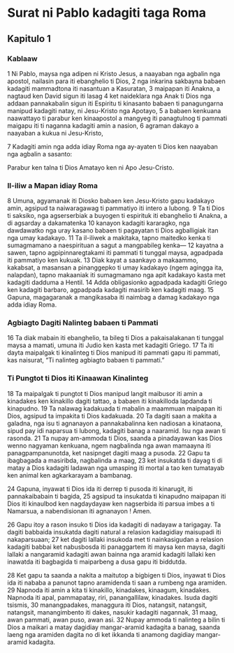 Surat ni Pablo kadagiti taga Roma
=================================

Kapitulo 1
----------

### Kablaaw

1 Ni Pablo, maysa nga adipen ni Kristo Jesus, a naayaban nga agbalin nga apostol, nailasin para iti ebanghelio ti Dios,
2 nga inkarina sakbayna babaen kadagiti mammadtona iti nasantuan a Kasuratan,
3 maipapan iti Anakna, a nagtaud ken David sigun iti lasag
4 ket naideklara nga Anak ti Dios nga addaan pannakabalin sigun iti Espiritu ti kinasanto babaen ti panagungarna manipud kadagiti natay, ni Jesu-Kristo nga Apotayo,
5 a babaen kenkuana naawattayo ti parabur ken kinaapostol a mangyeg iti panagtulnog ti pammati maigapu iti ti naganna kadagiti amin a nasion,
6 agraman dakayo a naayaban a kukua ni Jesu-Kristo,

7 Kadagiti amin nga adda idiay Roma nga ay-ayaten ti Dios ken naayaban nga agbalin a sasanto:

Parabur ken talna ti Dios Amatayo ken ni Apo Jesu-Cristo.

### Il-iliw a Mapan idiay Roma

8 Umuna, agyamanak iti Diosko babaen ken Jesu-Kristo gapu kadakayo amin, agsipud ta naiwaragawag ti pammatiyo iti intero a lubong.
9 Ta ti Dios ti saksiko, nga agserserbiak a buyogen ti espirituk iti ebanghelio ti Anakna, a di agsarday a dakamatenka
10 kanayon kadagiti kararagko, nga dawdawatko nga uray kasano babaen ti pagayatan ti Dios agballigiak itan nga umay kadakayo.
11 Ta il-iliwek a makitaka, tapno maitedko kenka ti sumagmamano a naespirituan a sagut a mangpabileg kenka—
12 kayatna a sawen, tapno agpipinnaregtakami iti pammati ti tunggal maysa, agpadpada iti pammatiyo ken kukuak.
13 Diak kayat a saankayo a makaammo, kakabsat, a masansan a pinanggepko ti umay kadakayo (ngem agingga ita, nalapdan), tapno makaaniak iti sumagmamano nga apit kadakayo kasta met kadagiti dadduma a Hentil.
14 Adda obligasionko agpadpada kadagiti Griego ken kadagiti barbaro, agpadpada kadagiti masirib ken kadagiti maag.
15 Gapuna, magagaranak a mangikasaba iti naimbag a damag kadakayo nga adda idiay Roma.

### Agbiagto Dagiti Nalinteg babaen ti Pammati

16 Ta diak mabain iti ebanghelio, ta bileg ti Dios a pakaisalakanan ti tunggal maysa a mamati, umuna iti Judio ken kasta met kadagiti Griego.
17 Ta iti dayta maipalgak ti kinalinteg ti Dios manipud iti pammati gapu iti pammati, kas naisurat, “Ti nalinteg agbiagto babaen ti pammati.”

### Ti Pungtot ti Dios iti Kinaawan Kinalinteg

18 Ta maipalgak ti pungtot ti Dios manipud langit maibusor iti amin a kinadakes ken kinakillo dagiti tattao, a babaen iti kinakilloda lapdanda ti kinapudno.
19 Ta nalawag kadakuada ti mabalin a maammuan maipapan iti Dios, agsipud ta impakita ti Dios kadakuada.
20 Ta dagiti saan a makita a galadna, nga isu ti agnanayon a pannakabalinna ken nadiosan a kinataona, sipud pay idi naparsua ti lubong, kadagiti banag a naaramid. Isu nga awan ti rasonda.
21 Ta nupay am-ammoda ti Dios, saanda a pinadayawan kas Dios wenno nagyaman kenkuana, ngem nagbalinda nga awan mamaayna iti panagpampanunotda, ket nasipnget dagiti maag a pusoda.
22 Gapu ta ibagbagada a masiribda, nagbalinda a maag,
23 ket insukatda ti dayag ti di matay a Dios kadagiti ladawan nga umasping iti mortal a tao ken tumatayab ken animal ken agkarkarayam a bambanag.

24 Gapuna, inyawat ti Dios ida iti derrep ti pusoda iti kinarugit, iti pannakaibabain ti bagida,
25 agsipud ta insukatda ti kinapudno maipapan iti Dios iti kinaulbod ken nagdaydayaw ken nagserbida iti parsua imbes a ti Namarsua, a nabendisionan iti agnanayon ! Amen.

26 Gapu itoy a rason insuko ti Dios ida kadagiti di nadayaw a tarigagay. Ta dagiti babbaida insukatda dagiti natural a relasion kadagidiay maisupadi iti nakaparsuaan;
27 ket dagiti lallaki insukoda met ti nainkasigudan a relasion kadagiti babbai ket nabusbosda iti panaggartem iti maysa ken maysa, dagiti lallaki a nangaramid kadagiti awan bainna nga aramid kadagiti lallaki ken inawatda iti bagbagida ti maiparbeng a dusa gapu iti biddutda.

28 Ket gapu ta saanda a nakita a maitutop a bigbigen ti Dios, inyawat ti Dios ida iti nababa a panunot tapno aramidenda ti saan a rumbeng nga aramiden.
29 Napnoda iti amin a kita ti kinakillo, kinadakes, kinaagum, kinadakes. Napnoda iti apal, pammapatay, riri, panangallilaw, kinadakes. Isuda dagiti tsismis,
30 manangpadakes, managgura iti Dios, natangsit, natangsit, natangsit, manangimbento iti dakes, nasukir kadagiti nagannak,
31 maag, awan pammati, awan puso, awan asi.
32 Nupay ammoda ti nalinteg a bilin ti Dios a maikari a matay dagidiay mangar-aramid kadagita a banag, saanda laeng nga aramiden dagita no di ket ikkanda ti anamong dagidiay mangar-aramid kadagita.
